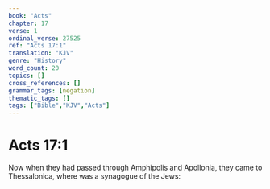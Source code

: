 ```yaml
---
book: "Acts"
chapter: 17
verse: 1
ordinal_verse: 27525
ref: "Acts 17:1"
translation: "KJV"
genre: "History"
word_count: 20
topics: []
cross_references: []
grammar_tags: [negation]
thematic_tags: []
tags: ["Bible","KJV","Acts"]
---
```


# Acts 17:1

Now when they had passed through Amphipolis and Apollonia, they came to Thessalonica, where was a synagogue of the Jews:
